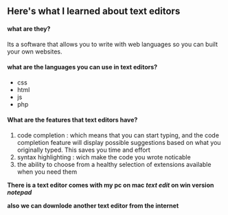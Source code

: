 ## Here's what I learned about text editors

#### what are they?
Its a software that allows you to write with web languages so you can built your own websites.

#### what are the languages you can use in text editors?
 * css 
 * html
 * js
 * php
 
#### What are the features that text editors have?
 1. code completion : which means that you can start typing, and the code completion
feature will display possible suggestions based on what you originally
typed. This saves you time and effort
 2. syntax highlighting : wich make the code you wrote noticable
 3. the ability to choose from a healthy selection of extensions available when you need them
 
 
 **There is a text editor comes with my pc on mac _text edit_ on win version _notepad_**
 
 **also we can downlode another text editor from the internet**
